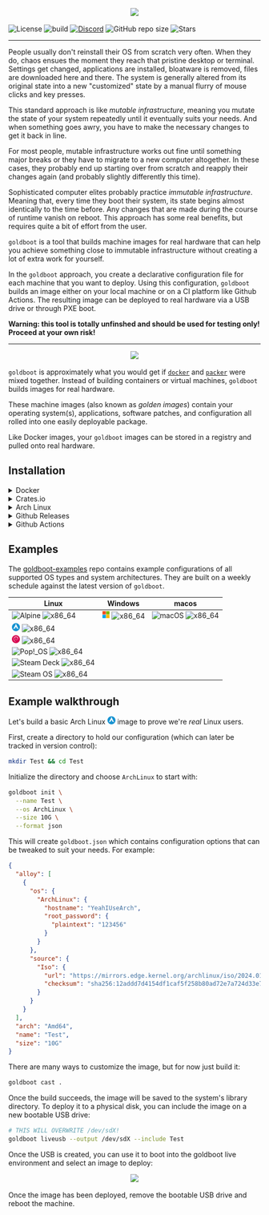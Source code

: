 <p align="center">
	<img src="https://raw.githubusercontent.com/goldboot/goldboot/master/.github/images/logo-bg-256.png" />
</p>

![License](https://img.shields.io/github/license/goldboot/goldboot)
![build](https://github.com/goldboot/goldboot/actions/workflows/test.yml/badge.svg)
[![Discord](https://img.shields.io/discord/981695209492606986)](https://discord.gg/Vzr7gT5dsd)
![GitHub repo size](https://img.shields.io/github/repo-size/fossable/goldboot)
![Stars](https://img.shields.io/github/stars/goldboot/goldboot?style=social)
<hr>

People usually don't reinstall their OS from scratch very often. When they do,
chaos ensues the moment they reach that pristine desktop or terminal. Settings
get changed, applications are installed, bloatware is removed, files are downloaded
here and there. The system is generally altered from its original state into a new
"customized" state by a manual flurry of mouse clicks and key presses.

This standard approach is like _mutable infrastructure_, meaning you mutate the
state of your system repeatedly until it eventually suits your needs. And when
something goes awry, you have to make the necessary changes to get it back in line.

For most people, mutable infrastructure works out fine until something major
breaks or they have to migrate to a new computer altogether. In these cases,
they probably end up starting over from scratch and reapply their changes again
(and probably slightly differently this time).

Sophisticated computer elites probably practice _immutable infrastructure_. Meaning
that, every time they boot their system, its state begins almost identically to
the time before. Any changes that are made during the course of runtime vanish on
reboot. This approach has some real benefits, but requires quite a bit of effort
from the user.

`goldboot` is a tool that builds machine images for real hardware that can help
you achieve something close to immutable infrastructure without creating a lot
of extra work for yourself.

In the `goldboot` approach, you create a declarative configuration file for each
machine that you want to deploy. Using this configuration, `goldboot` builds an
image either on your local machine or on a CI platform like Github Actions. The
resulting image can be deployed to real hardware via a USB drive or through PXE boot.

**Warning: this tool is totally unfinshed and should be used for testing only!
Proceed at your own risk!**
<hr>
<p align="center">
	<img src="https://raw.githubusercontent.com/goldboot/goldboot/master/.github/images/overview.png" />
</p>

`goldboot` is approximately what you would get if [`docker`](https://www.docker.com) and [`packer`](https://www.packer.io)
were mixed together. Instead of building containers or virtual machines, `goldboot`
builds images for real hardware.

These machine images (also known as _golden images_) contain your operating
system(s), applications, software patches, and configuration all rolled into one
easily deployable package.

Like Docker images, your `goldboot` images can be stored in a registry and pulled
onto real hardware.

## Installation

<details>
<summary>Docker</summary>

![Docker Pulls](https://img.shields.io/docker/pulls/fossable/goldboot)
![Docker Image Size](https://img.shields.io/docker/image-size/fossable/goldboot)
![Docker Stars](https://img.shields.io/docker/stars/fossable/goldboot)

#### Install from DockerHub

```sh
alias goldboot="docker run --rm -v .:/root fossable/goldboot"
```
</details>

<details>
<summary>Crates.io</summary>

![Crates.io Total Downloads](https://img.shields.io/crates/d/goldboot)

#### Install from crates.io

```sh
cargo install goldboot
```
</details>

<details>
<summary>Arch Linux</summary>

![AUR Votes](https://img.shields.io/aur/votes/goldboot)
![AUR Version](https://img.shields.io/aur/version/goldboot)
![AUR Last Modified](https://img.shields.io/aur/last-modified/goldboot)

#### Install from the AUR

```sh
  cd /tmp
  curl https://aur.archlinux.org/cgit/aur.git/snapshot/goldboot.tar.gz | tar xf -
  makepkg -si
```
</details>

<details>
<summary>Github Releases</summary>

![GitHub Downloads](https://img.shields.io/github/downloads/fossable/goldboot/total)

#### Install manually from Github releases

```sh
curl -o /usr/bin/goldboot https://github.com/fossable/goldboot/releases/download/goldboot-v0.0.7/goldboot_<platform>
chmod +x /usr/bin/goldboot
```

##### Dependencies
```sh
apt-get install -y libudev1 libgtk-4-1 libglib2.0-0
```
</details>

<details>
<summary>Github Actions</summary>

#### Running on Github actions

Building golden images with CI is common practice, so there's also a [Github
action](https://github.com/fossable/goldboot-action) to make it easy:

```yml
steps:
  - name: Checkout
    uses: actions/checkout@v4

  - name: Build goldboot image
    uses: fossable/goldboot-action@main
    with:
      config-path: goldboot.json
      output-path: image.gb

  - name: Save image artifact
    uses: actions/upload-artifact@v3
    with:
      name: my_image.gb
      path: image.gb
```
</details>

## Examples

The [goldboot-examples](https://github.com/fossable/goldboot-examples) repo contains example
configurations of all supported OS types and system architectures. They are built on a weekly
schedule against the latest version of `goldboot`.

| Linux | Windows | macos |
| ----- | ------- | ----- |
| ![Alpine](goldboot/src/foundry/os/alpine/icon.png)         ![x86_64](https://github.com/fossable/goldboot-examples/workflows/Alpine/badge.svg)    | ![Windows 10](goldboot/src/foundry/os/windows_10/icon.png) ![x86_64](https://github.com/fossable/goldboot-examples/workflows/Windows10/badge.svg) | ![macOS](goldboot/src/foundry/os/arch_linux/mac_os.png) ![x86_64](https://github.com/fossable/goldboot-examples/workflows/Macos/badge.svg) |
| ![Arch Linux](goldboot/src/foundry/os/arch_linux/icon.png) ![x86_64](https://github.com/fossable/goldboot-examples/workflows/ArchLinux/badge.svg) | |
| ![Debian](goldboot/src/foundry/os/debian/icon.png)         ![x86_64](https://github.com/fossable/goldboot-examples/workflows/Debian/badge.svg)    | |
| ![Pop!_OS](goldboot/src/foundry/os/pop_os/icon.png)        ![x86_64](https://github.com/fossable/goldboot-examples/workflows/Pop!_OS/badge.svg)   | |
| ![Steam Deck](goldboot/src/foundry/os/steam_deck/icon.png) ![x86_64](https://github.com/fossable/goldboot-examples/workflows/SteamDeck/badge.svg) | |
| ![Steam OS](goldboot/src/foundry/os/steam_os/icon.png)     ![x86_64](https://github.com/fossable/goldboot-examples/workflows/SteamOs/badge.svg)   | |

## Example walkthrough

Let's build a basic Arch Linux ![ArchLinux](goldboot/src/foundry/os/arch_linux/icon.png)
image to prove we're _real_ Linux users.

First, create a directory to hold our configuration (which can later be tracked
in version control):

```sh
mkdir Test && cd Test
```

Initialize the directory and choose `ArchLinux` to start with:

```sh
goldboot init \
  --name Test \
  --os ArchLinux \
  --size 10G \
  --format json
```

This will create `goldboot.json` which contains configuration options that can
be tweaked to suit your needs. For example:

```json
{
  "alloy": [
    {
      "os": {
        "ArchLinux": {
          "hostname": "YeahIUseArch",
          "root_password": {
            "plaintext": "123456"
          }
        }
      },
      "source": {
        "Iso": {
          "url": "https://mirrors.edge.kernel.org/archlinux/iso/2024.01.01/archlinux-2024.01.01-x86_64.iso",
          "checksum": "sha256:12addd7d4154df1caf5f258b80ad72e7a724d33e75e6c2e6adc1475298d47155"
        }
      }
    }
  ],
  "arch": "Amd64",
  "name": "Test",
  "size": "10G"
}
```

There are many ways to customize the image, but for now just build it:

```sh
goldboot cast .
```

Once the build succeeds, the image will be saved to the system's library
directory. To deploy it to a physical disk, you can include the image on a
new bootable USB drive:

```sh
# THIS WILL OVERWRITE /dev/sdX!
goldboot liveusb --output /dev/sdX --include Test
```

Once the USB is created, you can use it to boot into the goldboot live
environment and select an image to deploy:

<p align="center">
	<img src="https://raw.githubusercontent.com/goldboot/goldboot/master/.github/images/select_image.png" />
</p>

Once the image has been deployed, remove the bootable USB drive and reboot the
machine.
